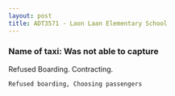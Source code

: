 ```yaml
---
layout: post
title: ADT3571 - Laon Laan Elementary School
---
```


### Name of taxi: Was not able to capture

Refused Boarding. Contracting. 

```Refused boarding, Choosing passengers```
